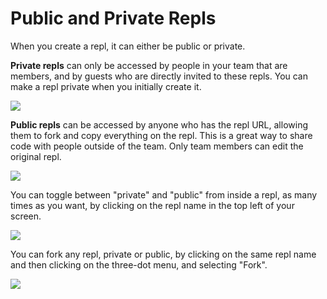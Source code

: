 # Public and Private Repls
When you create a repl, it can either be public or private. 

**Private repls** can only be accessed by people in your team that are members, and by guests who are directly invited to these repls.  You can make a repl private when you initially create it.

<img src="/images/teamsPro/privateRepl.png" />

**Public repls** can be accessed by anyone who has the repl URL, allowing them to fork and copy everything on the repl. This is a great way to share code with people outside of the team. Only team members can edit the original repl.

<img src="/images/teamsPro/publicRepl.png" />

You can toggle between "private" and "public" from inside a repl, as many times as you want, by clicking on the repl name in the top left of your screen.

<img src="/images/teamsPro/toggleRepl.png" />

You can fork any repl, private or public, by clicking on the same repl name and then clicking on the three-dot menu, and selecting "Fork".

<img src="/images/teamsPro/forkRepl.png" />


